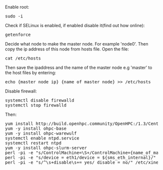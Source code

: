 Enable root:
<pre>sudo -i</pre>
Check if SELinux is enabled, if enabled disable it(find out how online):
<pre>
getenforce
</pre>
Decide what node to make the master node. For example 'node0'. Then copy the ip address of this node from hosts file. Open the file:
<pre>cat /etc/hosts</pre>
Then save the ipaddress and the name of the master node e.g 'master' to the host files by entering:
<pre>echo {master_node_ip} {name_of_master_node} >> /etc/hosts</pre>
Disable firewall:
<pre>
systemctl disable firewalld 
systemctl stop firewalld
</pre>
Then:
<pre>
yum install http://build.openhpc.community/OpenHPC:/1.3/CentOS_7/x86_64/ohpc-release-1.3-1.el7.x86_64.rpm
yum -y install ohpc-base
yum -y install ohpc-warewulf
systemctl enable ntpd.service
systemctl restart ntpd
yum -y install ohpc-slurm-server
perl -pi -e "s/ControlMachine=\S+/ControlMachine={name_of_master_node}/" /etc/slurm/slurm.conf
perl -pi -e "s/device = eth1/device = ${sms_eth_internal}/" /etc/warewulf/provision.conf
perl -pi -e "s/^\s+disable\s+= yes/ disable = no/" /etc/xinetd.d/tftp

</pre>
